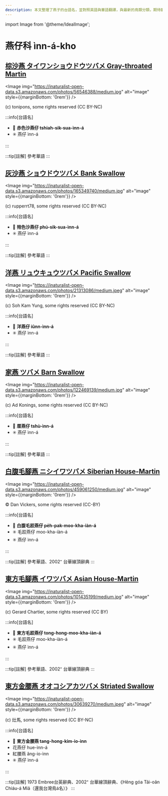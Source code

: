 ```yaml
---
description: 本文整理了燕子的台語名，並對照英語與華語翻譯，與最新的鳥類分類，期待能夠供未來的台語鳥類圖鑑當作參考
---
```


import Image from '@theme/IdealImage';

# 燕仔科 ìnn-á-kho

## [棕沙燕 タイワンショウドウツバメ Gray-throated Martin](https://ebird.org/species/gytmar1)

<Image img="https://inaturalist-open-data.s3.amazonaws.com/photos/56546388/medium.jpg" alt="image" style={{marginBottom: '0rem'}} />

<p className="image-caption">
(c) tonipons, some rights reserved (CC BY-NC)
</p>

:::info[台語名]

- 🎯 **赤色沙燕仔 tshiah-sik-sua-ìnn-á**
- ✳️ 燕仔 ìnn-á

:::

:::tip[註解]
參考華語
:::

## [灰沙燕 ショウドウツバメ Bank Swallow](https://ebird.org/species/banswa)

<Image img="https://inaturalist-open-data.s3.amazonaws.com/photos/165349740/medium.jpg" alt="image" style={{marginBottom: '0rem'}} />

<p className="image-caption">
(c) rupperrt78, some rights reserved (CC BY-NC)
</p>

:::info[台語名]

- 🎯 **殕色沙燕仔 phú-sik-sua-ìnn-á**
- ✳️ 燕仔 ìnn-á

:::

:::tip[註解]
參考華語
:::

## [洋燕 リュウキュウツバメ Pacific Swallow](https://ebird.org/species/pacswa1)

<Image img="https://inaturalist-open-data.s3.amazonaws.com/photos/21313086/medium.jpeg" alt="image" style={{marginBottom: '0rem'}} />

<p className="image-caption">
(c) Soh Kam Yung, some rights reserved (CC BY-NC)
</p>

:::info[台語名]

- 🎯 **洋燕仔 iûnn-ìnn-á**
- ✳️ 燕仔 ìnn-á

:::

:::tip[註解]
參考華語
:::

## [家燕 ツバメ Barn Swallow](https://ebird.org/species/barswa)

<Image img="https://inaturalist-open-data.s3.amazonaws.com/photos/122469139/medium.jpg" alt="image" style={{marginBottom: '0rem'}} />

<p className="image-caption">
(c) Ad Konings, some rights reserved (CC BY-NC)
</p>

:::info[台語名]

- 🎯 **厝燕仔 tshù-ìnn-á**
- ✳️ 燕仔 ìnn-á

:::

:::tip[註解]
參考華語
:::

## [白腹毛腳燕 ニシイワツバメ Siberian House-Martin](https://ebird.org/species/comhom2)

<Image img="https://inaturalist-open-data.s3.amazonaws.com/photos/459061250/medium.jpg" alt="image" style={{marginBottom: '0rem'}} />

<p className="image-caption">
© Dan Vickers, some rights reserved (CC-BY)
</p>

:::info[台語名]

- 🎯 **白腹毛跤燕仔 pe̍h-pak-moo-kha-iàn-á**
- ✳️ 毛跤燕仔 moo-kha-iàn-á
- ✳️ 燕仔 ìnn-á

:::

:::tip[註解]
參考華語、2002⁺ 台華線頂辭典
:::

## [東方毛腳燕 イワツバメ Asian House-Martin](https://ebird.org/species/ashmar1)

<Image img="https://inaturalist-open-data.s3.amazonaws.com/photos/101435199/medium.jpg" alt="image" style={{marginBottom: '0rem'}} />

<p className="image-caption">
(c) Gerard Chartier, some rights reserved (CC BY)
</p>

:::info[台語名]

- 🎯 **東方毛跤燕仔 tong-hong-moo-kha-iàn-á**
- ✳️ 毛跤燕仔 moo-kha-iàn-á
- ✳️ 燕仔 ìnn-á

:::

:::tip[註解]
參考華語、2002⁺ 台華線頂辭典
:::

## [東方金腰燕 オオコシアカツバメ Striated Swallow](https://ebird.org/species/strswa2)

<Image img="https://inaturalist-open-data.s3.amazonaws.com/photos/30639270/medium.jpeg" alt="image" style={{marginBottom: '0rem'}} />

<p className="image-caption">
(c) 灶馬, some rights reserved (CC BY-NC)
</p>

:::info[台語名]

- 🎯 **東方金腰燕 tang-hong-kim-io-ìnn**
- 花燕仔 hue-ìnn-á
- 紅腰燕 âng-io-ìnn
- ✳️ 燕仔 ìnn-á

:::

:::tip[註解]
1973 Embree台英辭典、2002⁺ 台華線頂辭典、《Hêng góa Tâi-oân Chiáu-á Miâ（還我台灣鳥á名）》
:::
